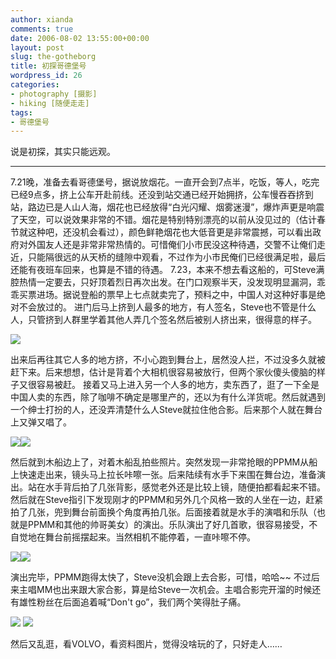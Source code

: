 ```yaml
---
author: xianda
comments: true
date: 2006-08-02 13:55:00+00:00
layout: post
slug: the-gotheborg
title: 初探哥德堡号
wordpress_id: 26
categories:
- photography [摄影]
- hiking [随便走走]
tags:
- 哥德堡号
---
```


说是初探，其实只能远观。






* * *






7.21晚，准备去看哥德堡号，据说放烟花。一直开会到7点半，吃饭，等人，吃完已经9点多，挤上公车开赴前线。还没到站交通已经开始拥挤，公车慢吞吞挤到站，路边已是人山人海，烟花也已经放得“白光闪耀、烟雾迷漫”，爆炸声更是响震了天空，可以说效果非常的不错。烟花是特别特别漂亮的以前从没见过的（估计春节就这种吧，还没机会看过），颜色鲜艳烟花也大低音更是非常震撼，可以看出政府对外国友人还是非常非常热情的。可惜俺们小市民没这种待遇，交警不让俺们走近，只能隔很远的从天桥的缝隙中观看，不过作为小市民俺们已经很满足啦，最后还能有夜班车回来，也算是不错的待遇。
7.23，本来不想去看这船的，可Steve满腔热情一定要去，只好顶着烈日再次出发。在门口观察半天，没发现明显漏洞，乖乖买票进场。据说登船的票早上七点就卖完了，预料之中，中国人对这种好事是绝对不会放过的。
进门后马上挤到人最多的地方，有人签名，Steve也不管是什么人，只管挤到人群里学着其他人弄几个签名然后被别人挤出来，很得意的样子。



![](http://tkfiles.storage.msn.com/x1pc_jqddVOWRmZwPWAHYlSh894PVvF_lunEcYxIbGeCT5ahmxryw2ixJAM8BZ8Hpc9dE-wKRXzG8Di3ZYuMUwIUqB9mkx9VNF0btRJM9agE0l84ynLd2sROB9V-uNPjOianseIPvZqjVQ)

<!-- more -->

出来后再往其它人多的地方挤，不小心跑到舞台上，居然没人拦，不过没多久就被赶下来。后来想想，估计是背着个大相机很容易被放行，但两个家伙傻头傻脑的样子又很容易被赶。
接着又马上进入另一个人多的地方，卖东西了，逛了一下全是中国人卖的东西，除了咖啡不确定是哪里产的，还以为有什么洋货呢。然后就遇到一个绅士打扮的人，还没弄清楚什么人Steve就拉住他合影。后来那个人就在舞台上又弹又唱了。



![](http://tkfiles.storage.msn.com/x1pc_jqddVOWRmZwPWAHYlSh2YllStYV21_Nn6sTBGX-zit_5O9ItaHUGQXnaaQAvAzeCQrx-VoeDEqG8Jc8ICH5q_-AmwU7G23r05X-raB050zVXdPyTmxxa13VUqiovZH1w4-s8Selio)![](http://tkfiles.storage.msn.com/x1pc_jqddVOWRmZwPWAHYlShyJLh_IOG2nxsiNr-i8Up70ls4X2hgbm6st0WsitSjlnFHXKBwKXy65aodY7nX3ioqZWA43GfIoBDvb3R7X06oUssDfki0DMTbilCOnExvLPSnn3U-Z00v0)



然后就到木船边上了，对着木船乱拍些照片。突然发现一非常抢眼的PPMM从船上快速走出来，镜头马上拉长咔嚓一张。后来陆续有水手下来围在舞台边，准备演出。站在水手背后拍了几张背影，感觉老外还是比较上镜，随便拍都看起来不错。然后就在Steve指引下发现刚才的PPMM和另外几个风格一致的人坐在一边，赶紧拍了几张，兜到舞台前面换个角度再拍几张。后面接着就是水手的演唱和乐队（也就是PPMM和其他的帅哥美女）的演出。乐队演出了好几首歌，很容易接受，不自觉地在舞台前摇摆起来。当然相机不能停着，一直咔嚓不停。



![](http://tkfiles.storage.msn.com/x1pc_jqddVOWRmZwPWAHYlSh3PytjRxE9ZdeLKEQSUz-yWxgVPqXy76yLtP_G-PtuXgDeeBv3D4SRl2tQJa07ZTZVF0FJGrN97Hbq3hbf5nFphaJQ_tbfXq9lGst6Qth6nJuun2uqogkCc)![](http://tkfiles.storage.msn.com/x1pc_jqddVOWRmZwPWAHYlShzouTAMYe4Ckp411SmUy7kQLaZaJunBtcsyqPxdMR3_fQh7FvA4r0qVUAQm-FD4X-w042dAh1djxZY5Fg7wl7qSfEh2gt__ao_xTKhvxS8c6q5AqcoJKhNc)



演出完毕，PPMM跑得太快了，Steve没机会跟上去合影，可惜，哈哈~~ 不过后来主唱MM也出来跟大家合影，算是给Steve一次机会。主唱合影完开溜的时候还有雄性粉丝在后面追着喊“Don't go”，我们两个笑得肚子痛。



![](http://tkfiles.storage.msn.com/x1pc_jqddVOWRmZwPWAHYlSh57pcE_ts5DUx3m0ifyWhsEGflQo48vz1xbwGtHJkt6g83m5a3XbHoPykeRatulzQAYMgEgWY9JahQfpX3_2vLZczWJOVSV4hmPK_Zzk9YIvaAxO672VAtk) ![](http://tkfiles.storage.msn.com/x1pc_jqddVOWRmZwPWAHYlSh95rUBxkYhRjYYSLLi_638_JrS7-ito2P9PnTgXPNLpAJJa8necIf0lgYZ_sjyCQeWV2fznNu04iVNrEXyxxghU3ur8ItBM0VmPR-PpStZPb33iZTVjVE-4)



然后又乱逛，看VOLVO，看资料图片，觉得没啥玩的了，只好走人……

